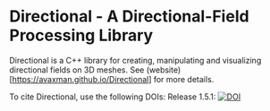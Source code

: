 # Directional - A Directional-Field Processing Library


Directional is a C++ library for creating, manipulating and visualizing directional fields on 3D meshes. See (website)[https://avaxman.github.io/Directional] for more details.

To cite Directional, use the following DOIs:
Release 1.5.1:
[![DOI](https://zenodo.org/badge/99353881.svg)](https://zenodo.org/badge/latestdoi/99353881)
